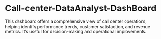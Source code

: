 # Call-center-DataAnalyst-DashBoard
This dashboard offers a comprehensive view of call center operations, helping identify performance trends, customer satisfaction, and revenue metrics. It’s useful for decision-making and operational improvements.
